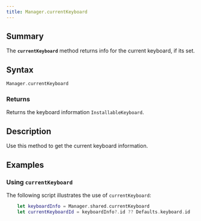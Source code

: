 ```yaml
---
title: Manager.currentKeyboard
---
```


## Summary

The **`currentKeyboard`** method returns info for the current keyboard, if its set.

## Syntax

``` swift
Manager.currentKeyboard
```

### Returns

Returns the keyboard information `InstallableKeyboard`.

## Description

Use this method to get the current keyboard information.

## Examples

### Using `currentKeyboard`

The following script illustrates the use of `currentKeyboard`:

``` swift
    let keyboardInfo = Manager.shared.currentKeyboard
    let currentKeyboardId = keyboardInfo?.id ?? Defaults.keyboard.id
```
